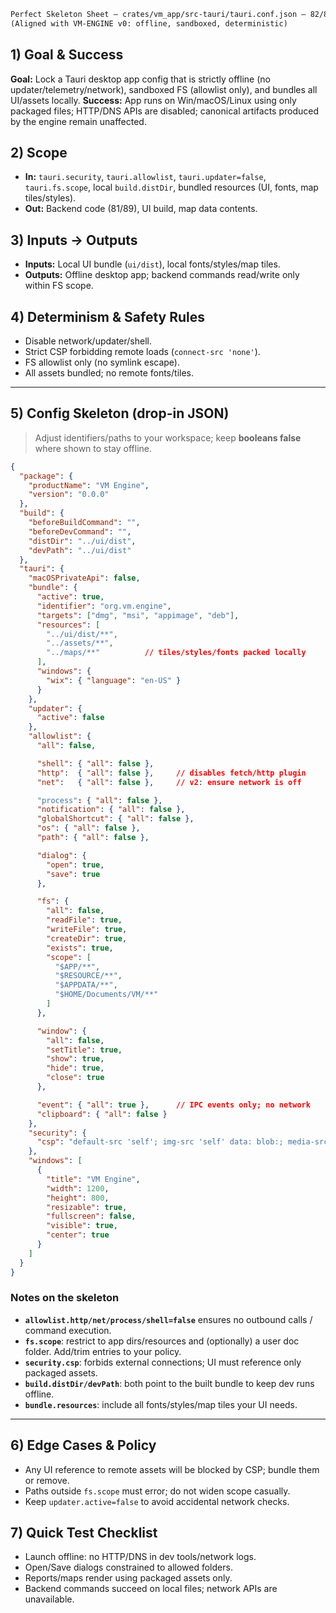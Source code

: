```md
Perfect Skeleton Sheet — crates/vm_app/src-tauri/tauri.conf.json — 82/89  
(Aligned with VM-ENGINE v0: offline, sandboxed, deterministic)
```

## 1) Goal & Success

**Goal:** Lock a Tauri desktop app config that is strictly offline (no updater/telemetry/network), sandboxed FS (allowlist only), and bundles all UI/assets locally.
**Success:** App runs on Win/macOS/Linux using only packaged files; HTTP/DNS APIs are disabled; canonical artifacts produced by the engine remain unaffected.

## 2) Scope

* **In:** `tauri.security`, `tauri.allowlist`, `tauri.updater=false`, `tauri.fs.scope`, local `build.distDir`, bundled resources (UI, fonts, map tiles/styles).
* **Out:** Backend code (81/89), UI build, map data contents.

## 3) Inputs → Outputs

* **Inputs:** Local UI bundle (`ui/dist`), local fonts/styles/map tiles.
* **Outputs:** Offline desktop app; backend commands read/write only within FS scope.

## 4) Determinism & Safety Rules

* Disable network/updater/shell.
* Strict CSP forbidding remote loads (`connect-src 'none'`).
* FS allowlist only (no symlink escape).
* All assets bundled; no remote fonts/tiles.

---

## 5) Config Skeleton (drop-in JSON)

> Adjust identifiers/paths to your workspace; keep **booleans false** where shown to stay offline.

```json
{
  "package": {
    "productName": "VM Engine",
    "version": "0.0.0"
  },
  "build": {
    "beforeBuildCommand": "",
    "beforeDevCommand": "",
    "distDir": "../ui/dist",
    "devPath": "../ui/dist"
  },
  "tauri": {
    "macOSPrivateApi": false,
    "bundle": {
      "active": true,
      "identifier": "org.vm.engine",
      "targets": ["dmg", "msi", "appimage", "deb"],
      "resources": [
        "../ui/dist/**",
        "../assets/**",
        "../maps/**"          // tiles/styles/fonts packed locally
      ],
      "windows": {
        "wix": { "language": "en-US" }
      }
    },
    "updater": {
      "active": false
    },
    "allowlist": {
      "all": false,

      "shell": { "all": false },
      "http":  { "all": false },     // disables fetch/http plugin
      "net":   { "all": false },     // v2: ensure network is off

      "process": { "all": false },
      "notification": { "all": false },
      "globalShortcut": { "all": false },
      "os": { "all": false },
      "path": { "all": false },

      "dialog": {
        "open": true,
        "save": true
      },

      "fs": {
        "all": false,
        "readFile": true,
        "writeFile": true,
        "createDir": true,
        "exists": true,
        "scope": [
          "$APP/**",
          "$RESOURCE/**",
          "$APPDATA/**",
          "$HOME/Documents/VM/**"
        ]
      },

      "window": {
        "all": false,
        "setTitle": true,
        "show": true,
        "hide": true,
        "close": true
      },

      "event": { "all": true },      // IPC events only; no network
      "clipboard": { "all": false }
    },
    "security": {
      "csp": "default-src 'self'; img-src 'self' data: blob:; media-src 'self' data: blob:; style-src 'self' 'unsafe-inline'; font-src 'self' data:; script-src 'self'; connect-src 'none'; frame-src 'none'; object-src 'none'"
    },
    "windows": [
      {
        "title": "VM Engine",
        "width": 1200,
        "height": 800,
        "resizable": true,
        "fullscreen": false,
        "visible": true,
        "center": true
      }
    ]
  }
}
```

### Notes on the skeleton

* **`allowlist.http/net/process/shell=false`** ensures no outbound calls / command execution.
* **`fs.scope`**: restrict to app dirs/resources and (optionally) a user doc folder. Add/trim entries to your policy.
* **`security.csp`**: forbids external connections; UI must reference only packaged assets.
* **`build.distDir/devPath`**: both point to the built bundle to keep dev runs offline.
* **`bundle.resources`**: include all fonts/styles/map tiles your UI needs.

---

## 6) Edge Cases & Policy

* Any UI reference to remote assets will be blocked by CSP; bundle them or remove.
* Paths outside `fs.scope` must error; do not widen scope casually.
* Keep `updater.active=false` to avoid accidental network checks.

## 7) Quick Test Checklist

* Launch offline: no HTTP/DNS in dev tools/network logs.
* Open/Save dialogs constrained to allowed folders.
* Reports/maps render using packaged assets only.
* Backend commands succeed on local files; network APIs are unavailable.
